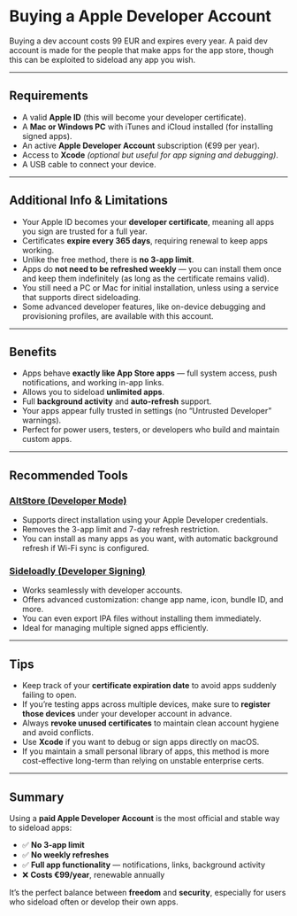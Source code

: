 # Buying a Apple Developer Account

Buying a dev account costs 99 EUR and expires every year. A paid dev account is made for the people that make apps for the app store, 
though this can be exploited to sideload any app you wish.

---

## Requirements
- A valid **Apple ID** (this will become your developer certificate).  
- A **Mac or Windows PC** with iTunes and iCloud installed (for installing signed apps).  
- An active **Apple Developer Account** subscription (€99 per year).  
- Access to **Xcode** *(optional but useful for app signing and debugging)*.  
- A USB cable to connect your device.  

---

## Additional Info & Limitations
- Your Apple ID becomes your **developer certificate**, meaning all apps you sign are trusted for a full year.  
- Certificates **expire every 365 days**, requiring renewal to keep apps working.  
- Unlike the free method, there is **no 3-app limit**.  
- Apps do **not need to be refreshed weekly** — you can install them once and keep them indefinitely (as long as the certificate remains valid).  
- You still need a PC or Mac for initial installation, unless using a service that supports direct sideloading.  
- Some advanced developer features, like on-device debugging and provisioning profiles, are available with this account.

---

## Benefits
- Apps behave **exactly like App Store apps** — full system access, push notifications, and working in-app links.  
- Allows you to sideload **unlimited apps**.  
- Full **background activity** and **auto-refresh** support.  
- Your apps appear fully trusted in settings (no “Untrusted Developer” warnings).  
- Perfect for power users, testers, or developers who build and maintain custom apps.

---

## Recommended Tools

### [**AltStore (Developer Mode)**](https://altstore.io/)
- Supports direct installation using your Apple Developer credentials.  
- Removes the 3-app limit and 7-day refresh restriction.  
- You can install as many apps as you want, with automatic background refresh if Wi-Fi sync is configured.

### [**Sideloadly (Developer Signing)**](https://sideloadly.io/)
- Works seamlessly with developer accounts.  
- Offers advanced customization: change app name, icon, bundle ID, and more.  
- You can even export IPA files without installing them immediately.  
- Ideal for managing multiple signed apps efficiently.

---

## Tips
- Keep track of your **certificate expiration date** to avoid apps suddenly failing to open.  
- If you’re testing apps across multiple devices, make sure to **register those devices** under your developer account in advance.  
- Always **revoke unused certificates** to maintain clean account hygiene and avoid conflicts.  
- Use **Xcode** if you want to debug or sign apps directly on macOS.  
- If you maintain a small personal library of apps, this method is more cost-effective long-term than relying on unstable enterprise certs.

---

## Summary
Using a **paid Apple Developer Account** is the most official and stable way to sideload apps:

- ✅ **No 3-app limit**  
- ✅ **No weekly refreshes**  
- ✅ **Full app functionality** — notifications, links, background activity  
- ❌ **Costs €99/year**, renewable annually  

It’s the perfect balance between **freedom** and **security**, especially for users who sideload often or develop their own apps.

